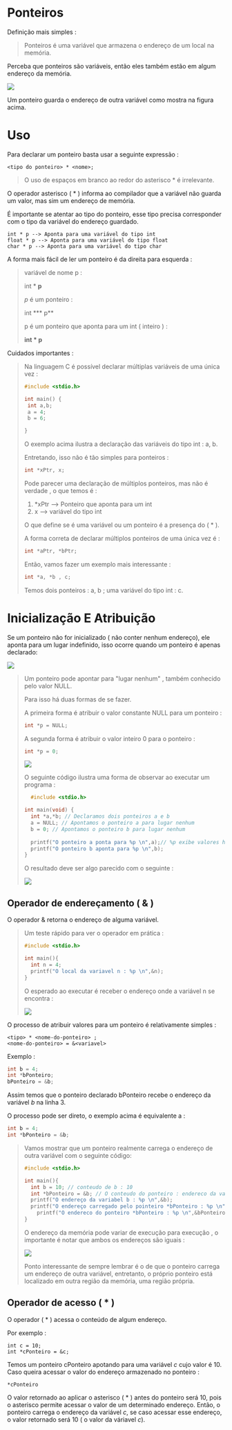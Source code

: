 # Ponteiros

Definição mais simples :

> Ponteiros é uma variável que armazena o endereço de um local na memória.

Perceba que ponteiros são variáveis, então eles também estão em algum endereço da memória.

![](imagens/ponteiros.jpg)

Um ponteiro guarda o endereço de outra variável como mostra na figura acima.



# Uso

Para declarar um ponteiro basta usar a seguinte expressão :

```
<tipo do ponteiro> * <nome>;   
```

> O uso de espaços em branco ao redor do asterisco * é irrelevante.

O operador asterisco ( * ) informa ao compilador que a variável não guarda um valor, mas sim um endereço de memória.

É importante se atentar ao tipo do ponteiro, esse tipo precisa corresponder com o tipo da variável do endereço guardado. 

```
int * p --> Aponta para uma variável do tipo int
float * p --> Aponta para uma variável do tipo float
char * p --> Aponta para uma variável do tipo char
```

 A forma mais fácil de ler um ponteiro é da direita para esquerda :

> variável de nome p :
>
> int * **p**
>
> *p* é um ponteiro :
>
> int *** p**
>
> p é um ponteiro que aponta para um int ( inteiro ) :
>
> **int * p**

Cuidados importantes :

> Na linguagem C é possível declarar múltiplas variáveis de uma única vez :
>
> ```c
> #include <stdio.h>
> 
> int main() {
>  int a,b;
>  a = 4;
>  b = 6;
> 
> }
> ```
>
> O exemplo acima ilustra a declaração das variáveis do tipo int : a, b.
>
> Entretando, isso não é tão simples para ponteiros :
>
> ```c
> int *xPtr, x;
> ```
>
> Pode parecer uma declaração de múltiplos ponteiros, mas não é verdade , o que temos é :
>
> 1. *xPtr --> Ponteiro que aponta para um int
> 2. x --> variável do tipo int
>
> O que define se é uma variável ou um ponteiro é a presença do ( * ).
>
> A forma correta de declarar múltiplos ponteiros de uma única vez é :
>
> ```c
> int *aPtr, *bPtr;
> ```
>
>  Então, vamos fazer um exemplo mais interessante :
>
> ```c
> int *a, *b , c;
> ```
>
> Temos dois ponteiros : a, b ; uma variável do tipo int : c.

# Inicialização E Atribuição

Se um ponteiro não for inicializado ( não conter nenhum endereço), ele aponta para um lugar indefinido, isso ocorre quando um ponteiro é apenas declarado:

![](imagens/7.png)

> Um ponteiro pode apontar para "lugar nenhum" , também conhecido pelo valor NULL.
>
> Para isso há duas formas de se fazer.
>
> A primeira forma é atribuir o valor constante NULL para um ponteiro :
>
> ```C
> int *p = NULL;
> ```
>
> A segunda forma é atribuir o valor inteiro 0 para o ponteiro :
>
> ```c
> int *p = 0;
> ```
>
> ![](imagens/8.png)
>
> O seguinte código ilustra uma forma de observar ao executar um programa :
>
> ```c
>   #include <stdio.h>
> 
> int main(void) {
>   int *a,*b; // Declaramos dois ponteiros a e b
>   a = NULL; // Apontamos o ponteiro a para lugar nenhum
>   b = 0; // Apontamos o ponteiro b para lugar nenhum
>   
>   printf("O ponteiro a ponta para %p \n",a);// %p exibe valores hexadecimal
>   printf("O ponteiro b aponta para %p \n",b); 
> }
> ```
>
> O resultado deve ser algo parecido com o seguinte :
>
> ![](imagens/9.png)

## Operador de endereçamento ( & )

O operador & retorna o endereço de alguma variável.

>  Um teste rápido para ver o operador em prática :
>
> ```c
> #include <stdio.h>
> 
> int main(){
> 	int n = 4;
> 	printf("O local da variavel n : %p \n",&n);
> }
> ```
>
> O esperado ao executar é receber o endereço onde a variável n se encontra :
>
> ![](imagens/10.png)

O processo de atribuir valores para um ponteiro é relativamente simples :

```
<tipo> * <nome-do-ponteiro> ;
<nome-do-ponteiro> = &<variavel>
```

Exemplo :

```c
int b = 4;
int *bPonteiro;
bPonteiro = &b;
```

Assim temos que o ponteiro declarado bPonteiro recebe o endereço da variável *b* na linha 3.

O processo pode ser direto, o exemplo acima é equivalente a :

```c
int b = 4;
int *bPonteiro = &b;
```

> Vamos mostrar que um ponteiro realmente carrega o endereço de outra variável com o seguinte código:
>
> ```c
> #include <stdio.h>
> 
> int main(){
> 	int b = 10; // conteudo de b : 10
> 	int *bPonteiro = &b; // O conteudo do ponteiro : endereco da variabel b
> 	printf("O endereço da variabel b : %p \n",&b); 
> 	printf("O endereço carregado pelo pointeiro *bPonteiro : %p \n",bPonteiro);
>     printf("O endereco do ponteiro *bPonteiro : %p \n",&bPonteiro); 
> }
> ```
>
> O endereço da memória pode variar de execução para execução , o importante é notar que ambos os endereços são iguais :
>
> ![](imagens/11.png)
>
> Ponto interessante de sempre lembrar é o de que o ponteiro carrega um endereço de outra variável, entretanto, o próprio ponteiro está localizado em outra região da memória, uma região própria.



## Operador de acesso ( * )

O operador ( * ) acessa o conteúdo de algum endereço.

Por exemplo :

```
int c = 10;
int *cPonteiro = &c;
```

 Temos um ponteiro cPonteiro apotando para uma variável *c* cujo valor é 10. Caso queira acessar o valor do endereço armazenado no ponteiro :

```
*cPonteiro
```

O valor retornado ao aplicar o asterisco ( * ) antes do ponteiro será 10, pois o asterisco permite acessar o valor de um determinado endereço. Então, o ponteiro carrega o endereço da variável *c*, se caso acessar esse endereço, o valor retornado será 10 ( o valor da váriavel *c*).

 